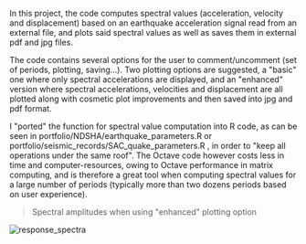 In this project, the code computes spectral values (acceleration, velocity and displacement) based on an earthquake acceleration signal read from an external file, and plots said spectral values as well as saves them in external pdf and jpg files.

The code contains several options for the user to comment/uncomment (set of periods, plotting, saving...).
Two plotting options are suggested, a "basic" one where only spectral accelerations are displayed, and an "enhanced" version where spectral accelerations, velocities and displacement are all plotted along with cosmetic plot improvements and then saved into jpg and pdf format.

I "ported" the function for spectral value computation into R code, as can be seen in portfolio/NDSHA/earthquake_parameters.R  or portfolio/seismic_records/SAC_quake_parameters.R , in order to "keep all operations under the same roof". The Octave code however costs less in time and computer-resources, owing to Octave performance in matrix computing, and is therefore a great tool when computing spectral values for a large number of periods (typically more than two dozens periods based on user experience).


> Spectral amplitudes when using "enhanced" plotting option

![response_spectra](https://user-images.githubusercontent.com/61290423/218084123-997fb4d3-ff8f-43f0-aa08-ead55717604c.jpg)
